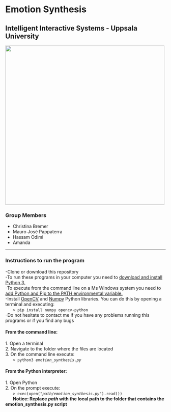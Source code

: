 <h1>Emotion Synthesis</h1>
<h2>Intelligent Interactive Systems - Uppsala University</h2>

<img src="https://i.imgur.com/vaEwpcK.png" width=500px>

<h3>Group Members</h3>
<ul>
    <li>Christina Bremer</li>
    <li>Mauro José Pappaterra</li>
    <li>Hassam Odimi</li>
    <li>Amanda</li>
</ul>

<hr>
<h3 id="help">Instructions to run the program</h3>
-Clone or download this repository<br>
-To run these programs in your computer you need to <a href="https://www.python.org/downloads/">download and install Python 3.</a><br>
-To execute from the command line on a Ms Windows system you need to <a href="https://docs.python.org/2/using/windows.html">add Python and Pip to the PATH environmental variable.</a><br>
-Install <a href="https://opencv.org/">OpenCV</a> and <a href="http://www.numpy.org/">Numpy</a> Python libraries. You can do this by opening a terminal and executing: <br>
&nbsp &nbsp &nbsp <code>> pip install numpy opencv-python </code> <br>
-Do not hesitate to contact me if you have any problems running this programs or if you find any bugs

<h4>From the command line:</h4>
1. Open a terminal <br>
2. Navigate to the folder where the files are located <br>
3. On the command line execute: <br>
&nbsp &nbsp &nbsp <code>> python3 <i>emotion_synthesis.py</i> </code> <br>

<h4>From the Python interpreter:</h4>
1. Open Python <br>
2. On the prompt execute: <br>
&nbsp &nbsp &nbsp <code>> exec(open("<i>path</i>/<i>emotion_synthesis.py</i>").read())</code> <br>
&nbsp &nbsp &nbsp <b>Notice: Replace <i>path</i> with the local path to the folder that contains the emotion_synthesis.py script</b> <br>
<br>